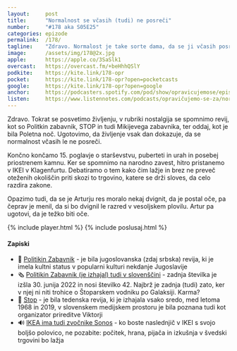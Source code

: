 ```yaml
---
layout: 	post
title:  	"Normalnost se včasih (tudi) ne posreči"
number: 	"#178 aka S05E25"
categories:	epizode
permalink:	/178/
tagline: 	"Zdravo. Normalost je take sorte dama, da se ji včasih posreči, včasih (oziroma pogosteje) pa tudi ne. O tem in o Poletni noči ter Politikinem Zabavniku. Nostalgično, pač."
image:		/assets/img/178@2x.jpg
apple:		https://apple.co/3SaSlk1
overcast:	https://overcast.fm/+beHhhQSlY
podkite:	https://kite.link/178-opr
pocket:		https://kite.link/178-opr?open=pocketcasts
google:		https://kite.link/178-opr?open=google
anchor:		https://podcasters.spotify.com/pod/show/opravicujemose/episodes/Normalost-se-vasih-tudi-ne-posrei-e2atn9d
listen:		https://www.listennotes.com/podcasts/opravičujemo-se-za/normalost-se-včasih-tudi-ne-NJHeF-uyz1p/embed/
---
```


Zdravo. Tokrat se posvetimo življenju, v rubriki nostalgija se spomnimo revij, kot so Politkin zabavnik, STOP in tudi Mikijevega zabavnika, ter oddaj, kot je bila Poletna noč. Ugotovimo, da življenje vsak dan dokazuje, da se normalnost včasih le ne posreči. 

Končno končamo 15. poglavje o starševstvu, puberteti in urah in posebej priostrenem kamnu. Ker se spomnimo na narodno zavest, hitro pristanemo v IKEI v Klagenfurtu. Debatiramo o tem kako čim lažje in brez ne preveč oteženih okoliščin priti skozi to trgovino, katere se drži sloves, da celo razdira zakone. 

Opazimo tudi, da se je Arturju res moralo nekaj dvignit, da je postal oče, pa čeprav je menil, da si bo dvignil le razred v vesoljskem plovilu. Artur pa ugotovi, da je težko biti oče. 

{% include player.html %}
{% include poslusaj.html %}

<!--break-->

#### Zapiski

- 📰 [Politikin Zabavnik](https://en.wikipedia.org/wiki/Politikin_Zabavnik) - je bila jugoslovanska (zdaj srbska) revija, ki je imela kultni status v popularni kulturi nekdanje Jugoslavije
- 🗞️ [Politikin Zabavnik (je izhajal) tudi v slovenščini](https://trafika24.si/revija/politikin-zabavnik) - zadnja številka je izšla 30. junija 2022 in nosi številko 42. Najbrž je zadnja (tudi) zato, ker v njej ni niti trohice o Štoparskem vodniku po Galaksiji. Karma? 
- 🛑 [Stop](https://sl.wikipedia.org/wiki/Stop_(revija)) - je bila tedenska revija, ki je izhajala vsako sredo, med letoma 1968 in 2019, v slovenskem medijskem prostoru je bila poznana tudi kot organizator prireditve Viktorji 
- 🔊 [IKEA ima tudi zvočnike Sonos](https://www.ikea.com/si/sl/search/?q=sonos) - ko boste naslednjič v IKEI s svojo boljšo polovico, ne pozabite: počitek, hrana, pijača in izkušnja v švedski trgovini bo lažja 